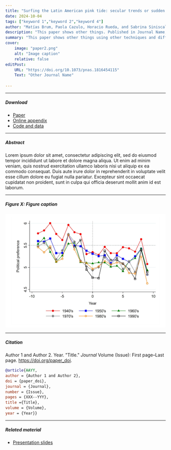 ```yaml
---
title: "Surfing the Latin American pink tide: secular trends or sudden change in public opinion? An Oaxaca-Blinder approach" 
date: 2024-10-04
tags: ["keyword 1","keyword 2","keyword 4"]
author: "Matías Brum, Paola Cazulo, Horacio Rueda, and Sabrina Siniscalchi"
description: "This paper shows other things. Published in Journal Name, 2015." 
summary: "This paper shows other things using other techniques and different data." 
cover:
    image: "paper2.png"
    alt: "Image caption"
    relative: false
editPost:
    URL: "https://doi.org/10.1073/pnas.1816454115"
    Text: "Other Journal Name"

---
```


---

##### Download

+ [Paper](paper2.pdf)
+ [Online appendix](appendix2.pdf)
+ [Code and data](https://github.com/pmichaillat/unemployment-gap)

---

##### Abstract

Lorem ipsum dolor sit amet, consectetur adipiscing elit, sed do eiusmod tempor incididunt ut labore et dolore magna aliqua. Ut enim ad minim veniam, quis nostrud exercitation ullamco laboris nisi ut aliquip ex ea commodo consequat. Duis aute irure dolor in reprehenderit in voluptate velit esse cillum dolore eu fugiat nulla pariatur. Excepteur sint occaecat cupidatat non proident, sunt in culpa qui officia deserunt mollit anim id est laborum.

---

##### Figure X: Figure caption

![](paper2.png)

---

##### Citation

Author 1 and Author 2. Year. "Title." *Journal* Volume (Issue): First page–Last page. https://doi.org/paper_doi.

```BibTeX
@article{AAYY,
author = {Author 1 and Author 2},
doi = {paper_doi},
journal = {Journal},
number = {Issue},
pages = {XXX--YYY},
title ={Title},
volume = {Volume},
year = {Year}}
```

---

##### Related material

+ [Presentation slides](presentation2.pdf)

